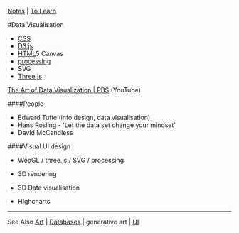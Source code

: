 [Notes](notes.md) | [To Learn](toLearn.md)

#Data Visualisation
* [CSS](CSS/CSS.md)
* [D3.js](d3.md)
* [HTML](HTML/HTML.md)5 Canvas
* [processing](processing.md)
* SVG
* [Three.js](javascript/threejs.md)

[The Art of Data Visualization | PBS](https://www.youtube.com/watch?v=AdSZJzb-aX8) (YouTube)

####People
- Edward Tufte (info design, data visualisation)
- Hans Rosling - 'Let the data set change your mindset'
- David McCandless

####Visual UI design
- WebGL / three.js / SVG / processing
- 3D rendering


- 3D Data visualisation
- Highcharts


---

See Also [Art](art.md) | [Databases](databases.md) | generative art | [UI](UI.md)
